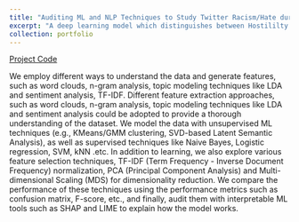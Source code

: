 ```yaml
---
title: "Auditing ML and NLP Techniques to Study Twitter Racism/Hate during CoVID-19 Pandemic"
excerpt: "A deep learning model which distinguishes between Hostililty against East Asia, Criticism of East Asia, Discussion of East Asian prejudice and Neutral content<br/><img src='/images/nlpcovid.png'>"
collection: portfolio
---
```

[Project Code](https://github.com/Annie983284450-1/Auditing-ML-Techniques-to-Study-Twitter-Racism-during-COVID-19-Pandemic-.git)

We employ different ways to understand the data and generate features, such as word clouds, n-gram analysis, topic modeling techniques like LDA and sentiment analysis, TF-IDF. Different feature extraction approaches, such as word clouds, n-gram analysis, topic modeling techniques like LDA and sentiment analysis could be adopted to provide a thorough understanding of the dataset. We model the data with unsupervised ML techniques (e.g., KMeans/GMM clustering, SVD-based Latent Semantic Analysis), as well as supervised techniques like Naive Bayes, Logistic regression, SVM, kNN .etc. In addition to learning, we also explore various feature selection techniques, TF-IDF (Term Frequency - Inverse Document Frequency) normalization, PCA (Principal Component Analysis) and Multi-dimensional Scaling (MDS) for dimensionality reduction. We compare the performance of these techniques using the performance metrics such as confusion matrix, F-score, etc., and finally, audit them with interpretable ML tools such as SHAP and LIME to explain how the model works.

